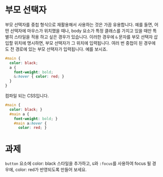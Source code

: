# 부모 선택자

부모 선택자를 중첩 형식으로 재활용해서 사용하는 것은 가끔 유용합니다. 예를 들면, 어떤 선택자에 마우스가 위치했을 때나, body 요소가 특정 클래스를 가지고 있을 때만 특별히 스타일을 적용 하고 싶은 경우가 있습니다. 이러한 경우에 `&` 문자를 부모 선택자 삽입할 위치에 명시하면, 부모 선택자가 그 위치에 입력됩니다. 여러 번 중첩이 된 경우에도 전 경로에 있는 부모 선택자가 입력됩니다. 예를 보시죠.

```scss
#main {
  color: black;
  a {
    font-weight: bold;
    &:hover { color: red; }
  }
}
```

컴파일 되는 CSS입니다.

```css
#main {
  color: black; }
  #main a {
    font-weight: bold; }
    #main a:hover {
      color: red; }
```

# 과제

`button` 요소에 color: black 스타일을 추가하고, `&`와 `:focus`를 사용하여 focus 될 경우에, color: red가 반영되도록 만들어 보세요.

